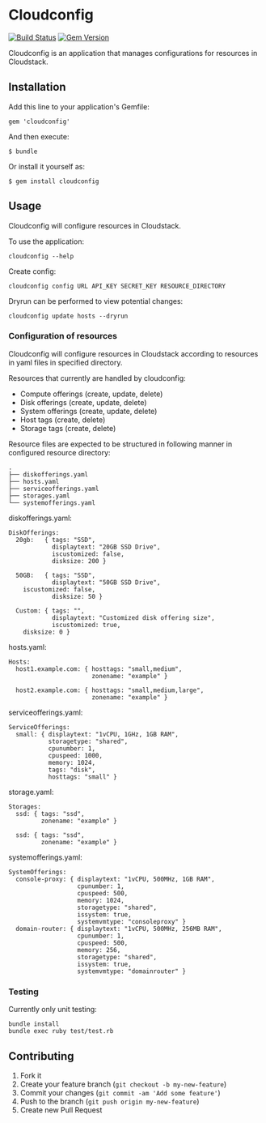 # Cloudconfig

[![Build Status](https://travis-ci.org/klarna/cloudconfig.png?branch=master)](https://travis-ci.org/klarna/cloudconfig)
[![Gem Version](https://badge.fury.io/rb/cloudconfig.png)](http://badge.fury.io/rb/cloudconfig)

Cloudconfig is an application that manages configurations for resources in Cloudstack.

## Installation

Add this line to your application's Gemfile:

    gem 'cloudconfig'

And then execute:

    $ bundle

Or install it yourself as:

    $ gem install cloudconfig

## Usage

Cloudconfig will configure resources in Cloudstack.

To use the application:

    cloudconfig --help

Create config:

    cloudconfig config URL API_KEY SECRET_KEY RESOURCE_DIRECTORY

Dryrun can be performed to view potential changes:

    cloudconfig update hosts --dryrun

### Configuration of resources

Cloudconfig will configure resources in Cloudstack according to resources in yaml files in specified directory.

Resources that currently are handled by cloudconfig:

- Compute offerings (create, update, delete)
- Disk offerings (create, update, delete)
- System offerings (create, update, delete)
- Host tags (create, delete)
- Storage tags (create, delete)

Resource files are expected to be structured in following manner in configured resource directory:

    .
    ├── diskofferings.yaml
    ├── hosts.yaml
    ├── serviceofferings.yaml
    ├── storages.yaml 
    └── systemofferings.yaml

diskofferings.yaml:

    DiskOfferings:
      20gb:   { tags: "SSD",
                displaytext: "20GB SSD Drive",
                iscustomized: false,
                disksize: 200 }

      50GB:   { tags: "SSD",
                displaytext: "50GB SSD Drive",
		iscustomized: false,
                disksize: 50 }

      Custom: { tags: "",
                displaytext: "Customized disk offering size",
                iscustomized: true,
		disksize: 0 }

hosts.yaml:

    Hosts:
      host1.example.com: { hosttags: "small,medium",
                           zonename: "example" }

      host2.example.com: { hosttags: "small,medium,large",
                           zonename: "example" }

serviceofferings.yaml:

    ServiceOfferings:
      small: { displaytext: "1vCPU, 1GHz, 1GB RAM",
               storagetype: "shared",
               cpunumber: 1,
               cpuspeed: 1000,
               memory: 1024,
               tags: "disk",
               hosttags: "small" }

storage.yaml:

    Storages:
      ssd: { tags: "ssd",
             zonename: "example" }

      ssd: { tags: "ssd",
             zonename: "example" }

systemofferings.yaml:

    SystemOfferings:
      console-proxy: { displaytext: "1vCPU, 500MHz, 1GB RAM",
                       cpunumber: 1,
                       cpuspeed: 500,
                       memory: 1024,
                       storagetype: "shared",
                       issystem: true,
                       systemvmtype: "consoleproxy" }
      domain-router: { displaytext: "1vCPU, 500MHz, 256MB RAM",
                       cpunumber: 1,
                       cpuspeed: 500,
                       memory: 256,
                       storagetype: "shared",
                       issystem: true,
                       systemvmtype: "domainrouter" }

### Testing

Currently only unit testing:

    bundle install
    bundle exec ruby test/test.rb

## Contributing

1. Fork it
2. Create your feature branch (`git checkout -b my-new-feature`)
3. Commit your changes (`git commit -am 'Add some feature'`)
4. Push to the branch (`git push origin my-new-feature`)
5. Create new Pull Request
